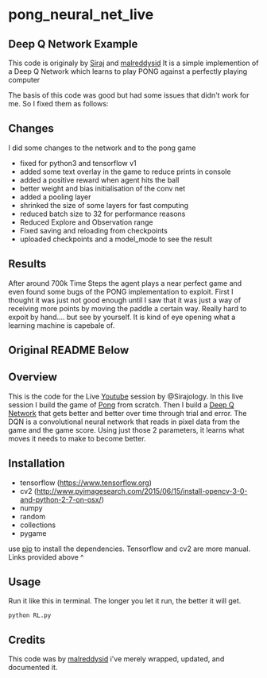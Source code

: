 # pong_neural_net_live

## Deep Q Network Example
This code is originaly by [Siraj](https://github.com/llSourcell/pong_neural_network_live) and  [malreddysid](https://github.com/malreddysid)
It is a simple implemention of a Deep Q Network which learns to play PONG against a perfectly playing computer

The basis of this code was good but had some issues that didn't work for me. 
So I fixed them as follows: 

## Changes
I did some changes to the network and to the pong game
* fixed for python3 and tensorflow v1
* added some text overlay in the game to reduce prints in console
* added a positive reward when agent hits the ball
* better weight and bias initialisation of the conv net
* added a pooling layer
* shrinked the size of some layers for fast computing
* reduced batch size to 32 for performance reasons
* Reduced Explore and Observation range
* Fixed saving and reloading from checkpoints 
* uploaded checkpoints and a model_mode to see the result 

## Results
After around 700k Time Steps the agent plays a near perfect game and even found some bugs of the PONG implementation to exploit. First I thought it was just not good enough until I saw that it was just a way of receiving more points by moving the paddle a certain way. Really hard to expoit by hand.... but see by yourself. It is kind of eye opening what a learning machine is capebale of.


## Original README Below

## Overview
This is the code for the Live [Youtube](https://www.youtube.com/watch?v=Hqf__FlRlzg) session by @Sirajology. In this live session I build
the game of [Pong](http://www.ponggame.org) from scratch. Then I build a [Deep Q Network](https://www.quora.com/Artificial-Intelligence-What-is-an-intuitive-explanation-of-how-deep-Q-networks-DQN-work) that gets better and better over time through trial and error. The DQN is a convolutional neural network that reads in pixel data from the game and the game score. Using just those 2 parameters, it learns what moves it needs to make to become better.

## Installation


* tensorflow (https://www.tensorflow.org)
* cv2 (http://www.pyimagesearch.com/2015/06/15/install-opencv-3-0-and-python-2-7-on-osx/)
* numpy
* random
* collections
* pygame

use [pip](https://pypi.python.org/pypi/pip) to install the dependencies. Tensorflow and cv2 are more manual. Links provided above ^

## Usage 

Run it like this in terminal. The longer you let it run, the better it will get.

```
python RL.py
```

## Credits

This code was by [malreddysid](https://github.com/malreddysid) i've merely wrapped, updated, and documented it. 

